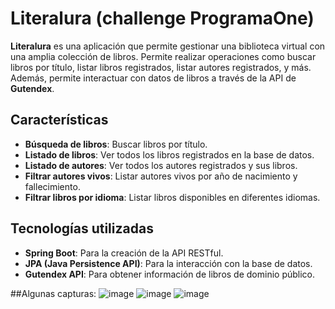 # Literalura (challenge ProgramaOne)

**Literalura** es una aplicación que permite gestionar una biblioteca virtual con una amplia colección de libros. Permite realizar operaciones como buscar libros por título, listar libros registrados, listar autores registrados, y más. Además, permite interactuar con datos de libros a través de la API de **Gutendex**.

## Características

- **Búsqueda de libros**: Buscar libros por título.
- **Listado de libros**: Ver todos los libros registrados en la base de datos.
- **Listado de autores**: Ver todos los autores registrados y sus libros.
- **Filtrar autores vivos**: Listar autores vivos por año de nacimiento y fallecimiento.
- **Filtrar libros por idioma**: Listar libros disponibles en diferentes idiomas.

## Tecnologías utilizadas

- **Spring Boot**: Para la creación de la API RESTful.
- **JPA (Java Persistence API)**: Para la interacción con la base de datos.
- **Gutendex API**: Para obtener información de libros de dominio público.

##Algunas capturas:
![image](https://github.com/user-attachments/assets/7738e173-8ab2-4b8f-b684-b59cb0027527)
![image](https://github.com/user-attachments/assets/7c050aa3-ed48-47e2-b3ae-1a6d0a818cde)
![image](https://github.com/user-attachments/assets/40c5384f-dd89-4423-ac9f-e0ae84499121)


